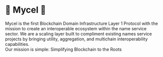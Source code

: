 # 🍄 Mycel 🍄

Mycel is the first Blockchain Domain Infrastructure Layer 1 Protocol with the mission to create an interoperable ecosystem within the name service sector.  We are a scaling layer built to compliment existing names service projects by bringing utility, aggregation, and  multichain interoperability capabilities.  
Our mission is simple: Simplifying Blockchain to the Roots
